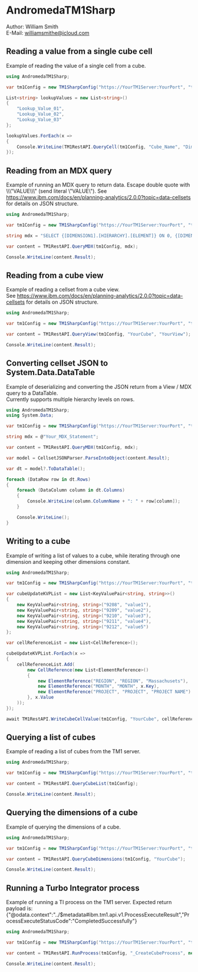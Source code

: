 # AndromedaTM1Sharp
Author: William Smith  
E-Mail: williamsmithe@icloud.com

## Reading a value from a single cube cell
Example of reading the value of a single cell from a cube.

```csharp
using AndromedaTM1Sharp;

var tm1Config = new TM1SharpConfig("https://YourTM1Server:YourPort", "tm1UserName", "tm1Password", "YourEnvName");

List<string> lookupValues = new List<string>()
{
    "Lookup_Value_01",
    "Lookup_Value_02",
    "Lookup_Value_03"
};

lookupValues.ForEach(x =>
{
    Console.WriteLine(TM1RestAPI.QueryCell(tm1Config, "Cube_Name", "Dimension_01", x, "Dimension_02", "Element_02"));
});
```

## Reading from an MDX query
Example of running an MDX query to return data. Escape double quote with \\\\\\\"VALUE\\\\\\\" (send literal \\\"VALUE\\\").
See https://www.ibm.com/docs/en/planning-analytics/2.0.0?topic=data-cellsets for details on JSON structure.

```csharp
using AndromedaTM1Sharp;

var tm1Config = new TM1SharpConfig("https://YourTM1Server:YourPort", "tm1UserName", "tm1Password", "YourEnvName");

string mdx = "SELECT {[DIMENSION1].[HIERARCHY].[ELEMENT]} ON 0, {[DIMENSION2].[HIERARCHY].[ELEMENT]} ON 1 FROM [YourCube]";

var content = TM1RestAPI.QueryMDX(tm1Config, mdx);

Console.WriteLine(content.Result);
```

## Reading from a cube view
Example of reading a cellset from a cube view.  
See https://www.ibm.com/docs/en/planning-analytics/2.0.0?topic=data-cellsets for details on JSON structure.

```csharp
using AndromedaTM1Sharp;

var tm1Config = new TM1SharpConfig("https://YourTM1Server:YourPort", "tm1UserName", "tm1Password", "YourEnvName");

var content = TM1RestAPI.QueryView(tm1Config, "YourCube", "YourView");

Console.WriteLine(content.Result);
```

## Converting cellset JSON to System.Data.DataTable
Example of deserializing and converting the JSON return from a View / MDX query to a DataTable.  
Currently supports multiple hierarchy levels on rows.

```csharp
using AndromedaTM1Sharp;
using System.Data;

var tm1Config = new TM1SharpConfig("https://YourTM1Server:YourPort", "tm1UserName", "tm1Password", "YourEnvName");

string mdx = @"Your_MDX_Statement";

var content = TM1RestAPI.QueryMDX(tm1Config, mdx);

var model = CellsetJSONParser.ParseIntoObject(content.Result);

var dt = model?.ToDataTable();

foreach (DataRow row in dt.Rows)
{
    foreach (DataColumn column in dt.Columns)
    {
        Console.WriteLine(column.ColumnName + ": " + row[column]);
    }

    Console.WriteLine();
}
```

## Writing to a cube
Example of writing a list of values to a cube, while iterating through one dimension and keeping other dimensions constant. 

```csharp
using AndromedaTM1Sharp;

var tm1Config = new TM1SharpConfig("https://YourTM1Server:YourPort", "tm1UserName", "tm1Password", "YourEnvName");

var cubeUpdateKVPList = new List<KeyValuePair<string, string>>()
{
    new KeyValuePair<string, string>("9208", "value1"),
    new KeyValuePair<string, string>("9209", "value2"),
    new KeyValuePair<string, string>("9210", "value3"),
    new KeyValuePair<string, string>("9211", "value4"),
    new KeyValuePair<string, string>("9212", "value5")
};

var cellReferenceList = new List<CellReference>();

cubeUpdateKVPList.ForEach(x =>
{
    cellReferenceList.Add(
        new CellReference(new List<ElementReference>()
        {
            new ElementReference("REGION", "REGION", "Massachusets"),
            new ElementReference("MONTH", "MONTH", x.Key),
            new ElementReference("PROJECT", "PROJECT", "PROJECT NAME")
        }, x.Value
    ));
});

await TM1RestAPI.WriteCubeCellValue(tm1Config, "YourCube", cellReferenceList);
```

## Querying a list of cubes
Example of reading a list of cubes from the TM1 server.

```csharp
using AndromedaTM1Sharp;

var tm1Config = new TM1SharpConfig("https://YourTM1Server:YourPort", "tm1UserName", "tm1Password", "YourEnvName");

var content = TM1RestAPI.QueryCubeList(tm1Config);

Console.WriteLine(content.Result);
```

## Querying the dimensions of a cube
Example of querying the dimensions of a cube.

```csharp
using AndromedaTM1Sharp;

var tm1Config = new TM1SharpConfig("https://YourTM1Server:YourPort", "tm1UserName", "tm1Password", "YourEnvName");

var content = TM1RestAPI.QueryCubeDimensions(tm1Config, "YourCube");

Console.WriteLine(content.Result);
```

## Running a Turbo Integrator process
Example of running a TI process on the TM1 server. Expected return payload is:  
{"@odata.context":"../$metadata#ibm.tm1.api.v1.ProcessExecuteResult","ProcessExecuteStatusCode":"CompletedSuccessfully"}

```csharp
using AndromedaTM1Sharp;

var tm1Config = new TM1SharpConfig("https://YourTM1Server:YourPort", "tm1UserName", "tm1Password", "YourEnvName");

var content = TM1RestAPI.RunProcess(tm1Config, "_CreateCubeProcess", new Dictionary<string, string>() { { "CubeName", "_NewCubeCreatedbyRestAPI" } });

Console.WriteLine(content.Result);
```
